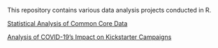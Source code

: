 This repository contains various data analysis projects conducted in R. 

[Statistical Analysis of Common Core Data](https://rpubs.com/coreqan/common-core)

[Analysis of COVID-19’s Impact on Kickstarter Campaigns](https://rpubs.com/coreqan/covid-kickstarter)
